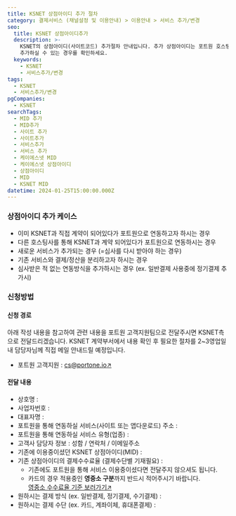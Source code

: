 ```yaml
---
title: KSNET 상점아이디 추가 절차
category: 결제서비스 (채널설정 및 이용안내) > 이용안내 > 서비스 추가/변경
seo:
  title: KSNET 상점아이디추가
  description: >-
    KSNET의 상점아이디(사이트코드) 추가절차 안내입니다. 추가 상점아이디는 포트원 호스팅사를 기준으로 수수료가 적용되며, 상점아이디를
    추가하실 수 있는 경우를 확인하세요.
  keywords:
    - KSNET
    - 서비스추가/변경
tags:
  - KSNET
  - 서비스추가/변경
pgCompanies:
  - KSNET
searchTags:
  - MID 추가
  - MID추가
  - 사이트 추가
  - 사이트추가
  - 서비스추가
  - 서비스 추가
  - 케이에스넷 MID
  - 케이에스넷 상점아이디
  - 상점아이디
  - MID
  - KSNET MID
datetime: 2024-01-25T15:00:00.000Z
---
```


<Callout content="KSNET 상점아이디 추가 절차를 안내해드립니다. 추가되는 상점아이디는 포트원 호스팅사를 기준으로 수수료가 적용되는 점 참고해주세요." />

<Callout title="포트원 기준 결제대행사 수수료 보러가기↗" />

### **상점아이디 추가 케이스**

<Callout content="포트원 정책에 의하여 기존에 포트원을 통하지 않고 계약된 상점아이디는 포트원 서비스 사용이 불가합니다. 새로운 포트원용 상점아이디를 추가 발급 받으신 후 이용해주시기 바랍니다." title="참고사항" icon="💡" />

- 이미 KSNET과 직접 계약이 되어있다가 포트원으로 연동하고자 하시는 경우
- 다른 호스팅사를 통해 KSNET과 계약 되어있다가 포트원으로 연동하시는 경우
- 새로운 서비스가 추가되는 경우 (=심사를 다시 받아야 하는 경우)
- 기존 서비스와 결제/정산을 분리하고자 하시는 경우
- 심사받은 적 없는 연동방식을 추가하시는 경우 (ex. 일반결제 사용중에 정기결제 추가시)

### **신청방법**

#### **신청 경로**

아래 작성 내용을 참고하여 관련 내용을 포트원 고객지원팀으로 전달주시면 KSNET측으로 전달드리겠습니다. KSNET 계약부서에서 내용 확인 후 필요한 절차를 2\~3영업일 내 담당자님께 직접 메일 안내드릴 예정입니다.

- 포트원 고객지원  : [cs@portone.io↗](mailto:cs@portone.io)

#### **전달 내용**

- 상호명 :
- 사업자번호 :
- 대표자명 :
- 포트원을 통해 연동하실 서비스(사이트 또는 앱다운로드) 주소 :
- 포트원을 통해 연동하실 서비스 유형(업종) :
- 고객사 담당자 정보 : 성함 / 연락처 / 이메일주소
- 기존에 이용중이셨던 KSNET 상점아이디(MID) :
- 기존 상점아이디의 결제수수료율 (결제수단별 기재필요) :
  - 기존에도 포트원을 통해 서비스 이용중이셨다면 전달주지 않으셔도 됩니다.
  - 카드의 경우 적용중인 **영중소 구분**까지 반드시 적어주시기 바랍니다.\
    [영중소 수수료율 기준 보러가기↗](https://help.portone.io/content/small-business-commission-fee)
- 원하시는 결제 방식 (ex. 일반결제, 정기결제, 수기결제) :
- 원하시는 결제 수단 (ex. 카드, 계좌이체, 휴대폰결제) :
